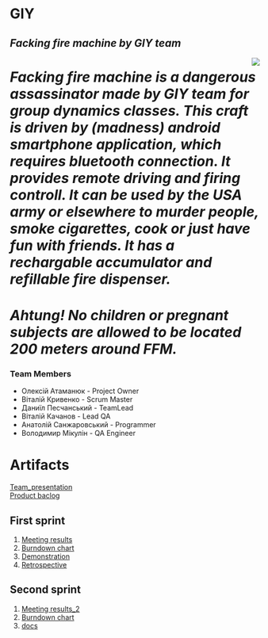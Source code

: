 # GIY
## _Facking fire machine by GIY team_


<img align="right" src="https://github.com/FireAndBlood12/prog/blob/master/IMG_2844.PNG">

# _Facking fire machine is a dangerous assassinator made by GIY team for group dynamics classes. This craft is driven by (madness) android smartphone application, which requires bluetooth connection. It provides remote driving and firing controll. It can be used by the USA army or elsewhere to murder people, smoke cigarettes, cook or just have fun with friends. It has a rechargable accumulator and refillable fire dispenser._
# _Ahtung! No children or pregnant subjects are allowed to be located 200 meters around FFM._ 

### Team Members
 
 * Олексій Атаманюк - Project Owner
 * Віталій Кривенко - Scrum Master
 * Даниїл  Песчанський - TeamLead
 * Віталій Качанов - Lead QA
 * Анатолій Санжаровський - Programmer
 * Володимир Мікулін - QA Engineer


# Artifacts
[Team_presentation](https://docs.google.com/presentation/d/1QD8TVtB5wpbqer4k4fWklAO9wPiQcV2aGm7y0YjSvZY/edit?usp=sharing)\
[Product baclog](https://docs.google.com/spreadsheets/d/1HHw5KDrVk0AnSIGJreH4jOdfpb7VtTAZhVpm-1HU2tU/edit#gid=0)

## First sprint

1. [Meeting results](https://docs.google.com/document/d/1aGb1IYfKZ627R_a4WIMSae-ZWUQ8NoL-mD4qlwgQoQ4/edit)
2. [Burndown chart](https://docs.google.com/spreadsheets/d/1AHfeBAYtMuiKIl9go-UKPJXa0bIa4qfdzB3qVkTlnWc/edit?usp=sharing)
3. [Demonstration](https://docs.google.com/presentation/d/1P59UH1bn7VWtPSnJD2ycK9QTWsynzHFF-v7N4FJcUHY/edit?usp=sharing)
4. [Retrospective](https://docs.google.com/spreadsheets/d/1-wMHiNpxTyazeuUBJY6sjtFUaTjWSGKvCouLZwBrpuo/edit?usp=sharing)
## Second sprint
1. [Meeting results_2](https://docs.google.com/document/d/1xvqzVWKK_oI9fB8WkdZ0YjJwwyxLWVSJzXTbQxAW1tw/edit?usp=sharing)
2. [Burndown chart](https://docs.google.com/spreadsheets/d/1AHfeBAYtMuiKIl9go-UKPJXa0bIa4qfdzB3qVkTlnWc/edit#gid=1319640914)
3. [docs](https://docs.google.com/spreadsheets/d/1HHw5KDrVk0AnSIGJreH4jOdfpb7VtTAZhVpm-1HU2tU/edit#gid=0)
